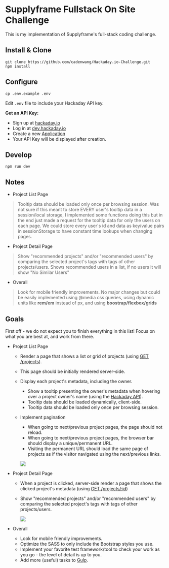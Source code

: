 # Supplyframe Fullstack On Site Challenge
This is my implementation of Supplyframe's full-stack coding challenge.

## Install & Clone

```
git clone https://github.com/cadenwang/Hackaday.io-Challenge.git
npm install
```

## Configure

```
cp .env.example .env
```

Edit `.env` file to include your Hackaday API key.

**Get an API Key:**
- Sign up at [hackaday.io](https://hackaday.io/)
- Log in at [dev.hackaday.io](https://dev.hackaday.io/)
- Create a new [Application](https://dev.hackaday.io/applications)
- Your API Key will be displayed after creation.

## Develop

```
npm run dev
```

## Notes
- Project List Page
> Tooltip data should be loaded only once per browsing session.
    Was not sure if this meant to store EVERY user's tooltip data in a session/local storage, I implemented some functions doing this but in the end just made a request for the tooltip data for only the users on each page. We could store every user's id and data as key/value pairs in sessionStorage to have constant time lookups when changing pages. 

- Project Detail Page
>Show "recommended projects" and/or "recommended users" by comparing the selected project's tags with tags of other projects/users.
    Shows recommended users in a list, if no users it will show "No Similar Users"

- Overall
> Look for mobile friendly improvements.
    No major changes but could be easily implemented using @media css queries, using dynamic units like **rem/em** instead of px, and using **boostrap/flexbox/grids**

## Goals

First off - we do not expect you to finish everything in this list! Focus on what you are best at, and work from there.

- Project List Page
    - Render a page that shows a list or grid of projects (using [GET /projects](https://dev.hackaday.io/doc/api/get-projects)).
    - This page should be initially rendered server-side.
    - Display each project's metadata, including the owner.
        - Show a tooltip presenting the owner's metadata when hovering over a project owner's name (using the [Hackaday API](https://dev.hackaday.io)).
        - Tooltip data should be loaded dynamically, client-side.
        - Tooltip data should be loaded only once per browsing session.
    - Implement pagination
        - When going to next/previous project pages, the page should not reload.
        - When going to next/previous project pages, the browser bar should display a unique/permanent URL.
        - Visiting the permanent URL should load the same page of projects as if the visitor navigated using the next/previous links.

        ![](pagination.gif)   

- Project Detail Page
    - When a project is clicked, server-side render a page that shows the clicked project's metadata (using [GET /projects/:id](https://dev.hackaday.io/doc/api/get-projects))
    - Show "recommended projects" and/or "recommended users" by comparing the selected project's tags with tags of other projects/users.

        ![](project-page.gif)

- Overall
    - Look for mobile friendly improvements.
    - Optimize the SASS to only include the Bootstrap styles you use.
    - Implement your favorite test framework/tool to check your work as you go - the level of detail is up to you.
    - Add more (useful) tasks to [Gulp](https://gulpjs.com/).
